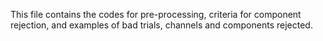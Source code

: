 This file contains the codes for pre-processing, criteria for component rejection, and examples of bad trials, channels and components rejected. 
